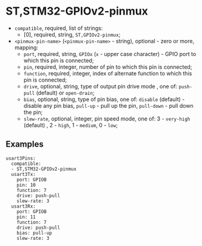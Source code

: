 ST,STM32-GPIOv2-pinmux
============

- `compatible`, required, list of strings:
  - [0], required, string, `ST,GPIOv2-pinmux`;
- `<pinmux-pin-name>` (`<pinmux-pin-name>` - string), optional - zero or more, mapping:
  - `port`, required, string, `GPIOx` (`x` - upper case character) - GPIO port to which this pin
is connected;
  - `pin`, required, integer, number of pin to which this pin is connected;
  - `function`, required, integer, index of alternate function to which this pin is connected;
  - `drive`, optional, string, type of output pin drive mode , one of: `push-pull` (default)
or `open-drain`;
  - `bias`, optional, string, type of pin bias, one of: `disable` (default) - disable any pin bias,
`pull-up` - pull up the pin, `pull-down` - pull down the pin; 
  - `slew-rate`, optional, integer, pin speed mode, one of: 3 - `very-high` (default) , 2 - `high`,
1 - `medium`, 0 - `low`;

Examples
--------

```
usart3Pins:
  compatible:
  - ST,STM32-GPIOv2-pinmux
  usart3Tx:
    port: GPIOB
    pin: 10
    function: 7
    drive: push-pull
    slew-rate: 3
  usart3Rx:
    port: GPIOB
    pin: 11
    function: 7
    drive: push-pull
    bias: pull-up
    slew-rate: 3
```
